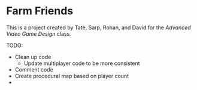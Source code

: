 # Farm Friends

This is a project created by Tate, Sarp, Rohan, and David for the *Advanced Video Game Design* class.

TODO:

 - Clean up code
   - Update multiplayer code to be more consistent
 - Comment code
 - Create procedural map based on player count
 - 
